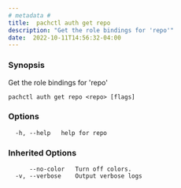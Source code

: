 ```yaml
---
# metadata # 
title:  pachctl auth get repo
description: "Get the role bindings for 'repo'"
date:  2022-10-11T14:56:32-04:00
---
```


### Synopsis

Get the role bindings for 'repo'

```
pachctl auth get repo <repo> [flags]
```

### Options

```
  -h, --help   help for repo
```

### Inherited Options

```
      --no-color   Turn off colors.
  -v, --verbose    Output verbose logs
```

